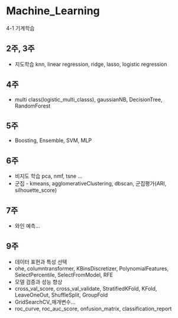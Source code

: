 # Machine_Learning
4-1 기계학습

## 2주, 3주 
- 지도학습 knn, linear regression, ridge, lasso, logistic regression


## 4주 
- multi class(logistic_multi_classs), gaussianNB, DecisionTree, RandomForest


## 5주
- Boosting, Ensemble, SVM, MLP


## 6주 
- 비지도 학습 pca, nmf, tsne ... 
- 군집 - kmeans, agglomerativeClustering, dbscan, 군집평가(ARI, silhouette_score)


## 7주
- 와인 예측...


## 9주 
- 데이터 표현과 특성 선택
- ohe, columntransformer, KBinsDiscretizer, PolynomialFeatures, SelectPercentile, SelectFromModel, RFE
- 모델 검증과 성능 향상
- cross_val_score, cross_val_validate, StratifiedKFold, KFold, LeaveOneOut, ShuffleSplit, GroupFold
- GridSearchCV_매개변수...
- roc_curve, roc_auc_score, onfusion_matrix, classification_report
      
